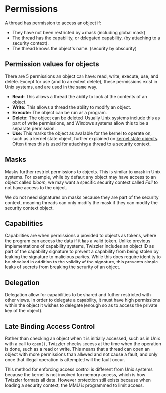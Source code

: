 # Permissions

A thread has permission to access an object if:
- They have not been restricted by a mask (including global mask)
- The thread has the capability, or delegated capability. (by attaching to a security
  context).
- The thread knows the object's name. (security by obscurity)

## Permission values for objects

There are 5 permissions an object can have: read, write, execute, use, and delete. Except for use (and to an extent delete), these permissions exist in Unix systems, and are used in the same way.
- **Read:** This allows a thread the ability to look at the contents of an object.
- **Write:** This allows a thread the ability to modify an object. 
- **Execute:** The object can be run as a program.
- **Delete:** The object can be deleted. Usually Unix systems include this as part of write
  permissions, and Windows systems allow this to be a separate permission.
- **Use:** This marks the object as available for the kernel to operate on, such as a kernel state
  object, further explained on [kernel state objects](./KSO.md). Often times this is used for attaching a thread to a security context.

## Masks

Masks further restrict permissions to objects. This is similar to `umask` in Unix systems. For example, while by default any object may have access to an object called *bloom*, we may want a specific security context called *Fall* to not have access to the object.

We do not need signatures on masks because they are part of the security context, meaning threads can only modify the mask if they can modify the security context object.

## Capabilities

Capabilities are when permissions a provided to objects as tokens, where the program can access the data if it has a valid token. Unlike previous implementations of capability systems, Twizzler includes an object ID as part of the capability signature to prevent a capability from being stolen by leaking the signature to malicious parties. While this does require identity to be checked in addition to the validity of the signature, this prevents simple leaks of secrets from breaking the security of an object.

## Delegation

Delegation allow for capabilities to be shared and futher restricted with other views. In order to delegate a capability, it must have high permissions within the object it wishes to delegate (enough so as to access the private key of the object).

## Late Binding Access Control

Rather than checking an object when it is initially accessed, such as in Unix with a call to `open()`, Twizzler checks access at the time when the operation is done, such as a read or write. This means that a thread can open an object with more permissions than allowed and not cause a fault, and only once that illegal operation is attempted will the fault occur.

This method for enforcing access control is different from Unix systems because the kernel is not involved for memory access, which is how Twizzler formats all data. However protection still exists because when loading a security context, the MMU is programmed to limit access.
